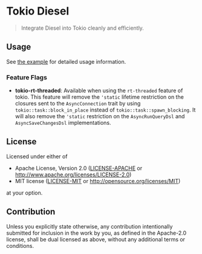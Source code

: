 # Tokio Diesel
> Integrate Diesel into Tokio cleanly and efficiently.

## Usage

See [the example](./examples/simple.rs) for detailed usage information.

### Feature Flags

- __tokio-rt-threaded__: Available when using the `rt-threaded` feature of tokio.
    This feature will remove the `'static` lifetime restriction on the closures sent to the
  `AsyncConnection` trait by using `tokio::task::block_in_place` instead of
  `tokio::task::spawn_blocking`. It will also remove the `'static` restriction on the
  `AsyncRunQueryDsl` and `AsyncSaveChangesDsl` implementations.

## License

Licensed under either of

 * Apache License, Version 2.0
   ([LICENSE-APACHE](LICENSE-APACHE) or http://www.apache.org/licenses/LICENSE-2.0)
 * MIT license
   ([LICENSE-MIT](LICENSE-MIT) or http://opensource.org/licenses/MIT)

at your option.

## Contribution

Unless you explicitly state otherwise, any contribution intentionally submitted
for inclusion in the work by you, as defined in the Apache-2.0 license, shall be
dual licensed as above, without any additional terms or conditions.
